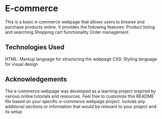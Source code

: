 # E-commerce
This is a basic e-commerce webpage that allows users to browse and purchase products online. It provides the following features:
Product listing and searching
Shopping cart functionality
Order management
## Technologies Used
HTML: Markup language for structuring the webpage
CSS: Styling language for visual design

## Acknowledgements
The e-commerce webpage was developed as a learning project inspired by various online tutorials and resources.
Feel free to customize this README file based on your specific e-commerce webpage project. Include any additional sections or information that would be relevant to your project and its setup
